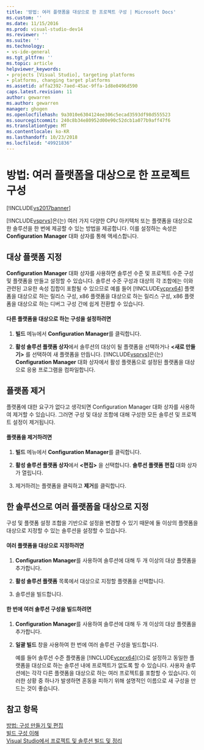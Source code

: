 ```yaml
---
title: '방법: 여러 플랫폼을 대상으로 한 프로젝트 구성 | Microsoft Docs'
ms.custom: ''
ms.date: 11/15/2016
ms.prod: visual-studio-dev14
ms.reviewer: ''
ms.suite: ''
ms.technology:
- vs-ide-general
ms.tgt_pltfrm: ''
ms.topic: article
helpviewer_keywords:
- projects [Visual Studio], targeting platforms
- platforms, changing target platforms
ms.assetid: affa2392-7aed-45ac-9ffa-1d8e0496d590
caps.latest.revision: 11
author: gewarren
ms.author: gewarren
manager: ghogen
ms.openlocfilehash: 9a3010e6304124ee306c5ecad3593df98d555523
ms.sourcegitcommit: 240c8b34e80952d00e90c52dcb1a077b9aff47f6
ms.translationtype: MT
ms.contentlocale: ko-KR
ms.lasthandoff: 10/23/2018
ms.locfileid: "49921836"
---
```

# <a name="how-to-configure-projects-to-target-multiple-platforms"></a>방법: 여러 플랫폼을 대상으로 한 프로젝트 구성
[!INCLUDE[vs2017banner](../includes/vs2017banner.md)]

[!INCLUDE[vsprvs](../includes/vsprvs-md.md)]은(는) 여러 가지 다양한 CPU 아키텍처 또는 플랫폼을 대상으로 한 솔루션을 한 번에 제공할 수 있는 방법을 제공합니다. 이를 설정하는 속성은 **Configuration Manager** 대화 상자를 통해 액세스합니다.  
  
## <a name="targeting-a-platform"></a>대상 플랫폼 지정  
 **Configuration Manager** 대화 상자를 사용하면 솔루션 수준 및 프로젝트 수준 구성 및 플랫폼을 만들고 설정할 수 있습니다. 솔루션 수준 구성과 대상의 각 조합에는 이와 관련된 고유한 속성 집합이 포함될 수 있으므로 예를 들어 [!INCLUDE[vcprx64](../includes/vcprx64-md.md)] 플랫폼을 대상으로 하는 릴리스 구성, x86 플랫폼을 대상으로 하는 릴리스 구성, x86 플랫폼을 대상으로 하는 디버그 구성 간에 쉽게 전환할 수 있습니다.  
  
#### <a name="to-set-your-configuration-to-target-a-different-platform"></a>다른 플랫폼을 대상으로 하는 구성을 설정하려면  
  
1.  **빌드** 메뉴에서 **Configuration Manager**를 클릭합니다.  
  
2.  **활성 솔루션 플랫폼 상자**에서 솔루션의 대상이 될 플랫폼을 선택하거나 **\<새로 만들기>** 를 선택하여 새 플랫폼을 만듭니다. [!INCLUDE[vsprvs](../includes/vsprvs-md.md)]은(는) **Configuration Manager** 대화 상자에서 활성 플랫폼으로 설정된 플랫폼을 대상으로 응용 프로그램을 컴파일합니다.  
  
## <a name="removing-a-platform"></a>플랫폼 제거  
 플랫폼에 대한 요구가 없다고 생각되면 Configuration Manager 대화 상자를 사용하여 제거할 수 있습니다. 그러면 구성 및 대상 조합에 대해 구성한 모든 솔루션 및 프로젝트 설정이 제거됩니다.  
  
#### <a name="to-remove-a-platform"></a>플랫폼을 제거하려면  
  
1.  **빌드** 메뉴에서 **Configuration Manager**를 클릭합니다.  
  
2.  **활성 솔루션 플랫폼 상자**에서 **\<편집>** 을 선택합니다. **솔루션 플랫폼 편집** 대화 상자가 열립니다.  
  
3.  제거하려는 플랫폼을 클릭하고 **제거**를 클릭합니다.  
  
## <a name="targeting-multiple-platforms-with-one-solution"></a>한 솔루션으로 여러 플랫폼을 대상으로 지정  
 구성 및 플랫폼 설정 조합을 기반으로 설정을 변경할 수 있기 때문에 둘 이상의 플랫폼을 대상으로 지정할 수 있는 솔루션을 설정할 수 있습니다.  
  
#### <a name="to-target-multiple-platforms"></a>여러 플랫폼을 대상으로 지정하려면  
  
1.  **Configuration Manager**를 사용하여 솔루션에 대해 두 개 이상의 대상 플랫폼을 추가합니다.  
  
2.  **활성 솔루션 플랫폼** 목록에서 대상으로 지정할 플랫폼을 선택합니다.  
  
3.  솔루션을 빌드합니다.  
  
#### <a name="to-build-multiple-solution-configurations-at-once"></a>한 번에 여러 솔루션 구성을 빌드하려면  
  
1. **Configuration Manager**를 사용하여 솔루션에 대해 두 개 이상의 대상 플랫폼을 추가합니다.  
  
2. **일괄 빌드** 창을 사용하여 한 번에 여러 솔루션 구성을 빌드합니다.  
  
   예를 들어 솔루션 수준 플랫폼을 [!INCLUDE[vcprx64](../includes/vcprx64-md.md)](으)로 설정하고 동일한 플랫폼을 대상으로 하는 솔루션 내에 프로젝트가 없도록 할 수 있습니다. 사용자 솔루션에는 각각 다른 플랫폼을 대상으로 하는 여러 프로젝트를 포함할 수 있습니다. 이러한 상황 중 하나가 발생하면 혼동을 피하기 위해 설명적인 이름으로 새 구성을 만드는 것이 좋습니다.  
  
## <a name="see-also"></a>참고 항목  
 [방법: 구성 만들기 및 편집](../ide/how-to-create-and-edit-configurations.md)   
 [빌드 구성 이해](../ide/understanding-build-configurations.md)   
 [Visual Studio에서 프로젝트 및 솔루션 빌드 및 정리](../ide/building-and-cleaning-projects-and-solutions-in-visual-studio.md)



